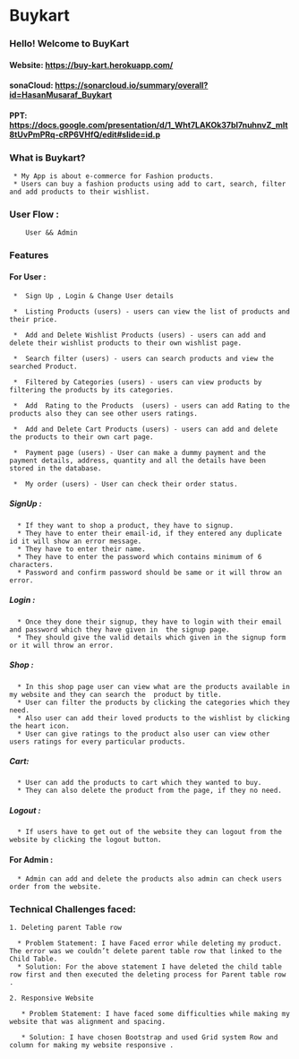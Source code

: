 # Buykart

### Hello! Welcome to BuyKart

#### Website: https://buy-kart.herokuapp.com/

#### sonaCloud: https://sonarcloud.io/summary/overall?id=HasanMusaraf_Buykart

#### PPT: https://docs.google.com/presentation/d/1_Wht7LAKOk37bI7nuhnvZ_mIt8tUvPmPRq-cRP6VHfQ/edit#slide=id.p


### What is Buykart?
     * My App is about e-commerce for Fashion products.
     * Users can buy a fashion products using add to cart, search, filter and add products to their wishlist.
### User Flow :
        User && Admin
### Features
#### For User :
     *  Sign Up , Login & Change User details
       
     *  Listing Products (users) - users can view the list of products and their price.
       
     *  Add and Delete Wishlist Products (users) - users can add and delete their wishlist products to their own wishlist page.
       
     *  Search filter (users) - users can search products and view the searched Product.
       
     *  Filtered by Categories (users) - users can view products by filtering the products by its categories. 
       
     *  Add  Rating to the Products  (users) - users can add Rating to the products also they can see other users ratings.
       
     *  Add and Delete Cart Products (users) - users can add and delete the products to their own cart page.
       
     *  Payment page (users) - User can make a dummy payment and the payment details, address, quantity and all the details have been stored in the database.
     
     *  My order (users) - User can check their order status.

##### SignUp :
      * If they want to shop a product, they have to signup.
      * They have to enter their email-id, if they entered any duplicate id it will show an error message.
      * They have to enter their name.
      * They have to enter the password which contains minimum of 6 characters.
      * Password and confirm password should be same or it will throw an error.
##### Login :
      * Once they done their signup, they have to login with their email and password which they have given in  the signup page.
      * They should give the valid details which given in the signup form or it will throw an error.
##### Shop :
      * In this shop page user can view what are the products available in my website and they can search the  product by title.
      * User can filter the products by clicking the categories which they need.
      * Also user can add their loved products to the wishlist by clicking the heart icon.  
      * User can give ratings to the product also user can view other users ratings for every particular products. 
##### Cart:
      * User can add the products to cart which they wanted to buy.
      * They can also delete the product from the page, if they no need.
     
##### Logout :
      * If users have to get out of the website they can logout from the website by clicking the logout button.

#### For Admin :

      * Admin can add and delete the products also admin can check users order from the website.

### Technical Challenges faced:

    1. Deleting parent Table row
    
      * Problem Statement: I have Faced error while deleting my product. The error was we couldn’t delete parent table row that linked to the Child Table.
      * Solution: For the above statement I have deleted the child table row first and then executed the deleting process for Parent table row .

    2. Responsive Website
    
       * Problem Statement: I have faced some difficulties while making my website that was alignment and spacing.
       
       * Solution: I have chosen Bootstrap and used Grid system Row and column for making my website responsive .

